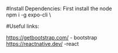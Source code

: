 #Install Dependencies:
First install the node \
npm i -g expo-cli \

#Useful links:

https://getbootstrap.com/ - bootstrap \
https://reactnative.dev/ -react
